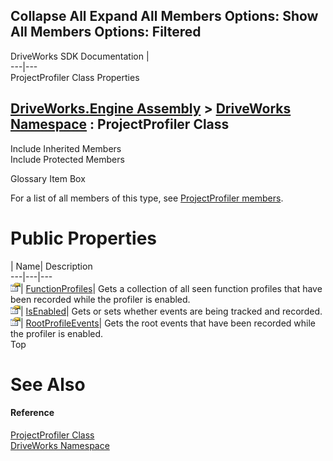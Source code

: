 Collapse All Expand All Members Options: Show All  Members Options: Filtered   
---  
DriveWorks SDK Documentation  |   
---|---  
ProjectProfiler Class Properties   
  
[DriveWorks.Engine Assembly](topic2156.md) > [DriveWorks Namespace](topic2159.md) : ProjectProfiler Class  
---  
  
Include Inherited Members    
Include Protected Members    


Glossary Item Box

For a list of all members of this type, see [ProjectProfiler members](topic4713.md).

# Public Properties

| Name| Description  
---|---|---  
![Public Property](dotnetimages/publicProperty.gif)| [FunctionProfiles](topic4723.md)| Gets a collection of all seen function profiles that have been recorded while the profiler is enabled.   
![Public Property](dotnetimages/publicProperty.gif)| [IsEnabled](topic4724.md)| Gets or sets whether events are being tracked and recorded.   
![Public Property](dotnetimages/publicProperty.gif)| [RootProfileEvents](topic4725.md)| Gets the root events that have been recorded while the profiler is enabled.   
Top

# See Also

#### Reference

[ProjectProfiler Class](topic4712.md)   
[DriveWorks Namespace](topic2159.md)


